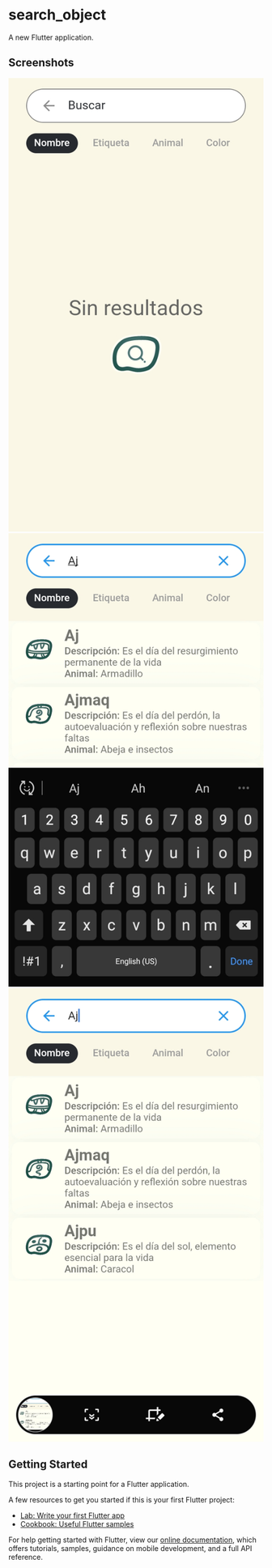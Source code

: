 # search_object

A new Flutter application.

## Screenshots

![alt text](https://github.com/silexcorp/search_object/blob/master/screenshots/one.jpg?raw=true)
![alt text](https://github.com/silexcorp/search_object/blob/master/screenshots/two.jpg?raw=true)
![alt text](https://github.com/silexcorp/search_object/blob/master/screenshots/three.jpg?raw=true)

## Getting Started

This project is a starting point for a Flutter application.

A few resources to get you started if this is your first Flutter project:

- [Lab: Write your first Flutter app](https://flutter.dev/docs/get-started/codelab)
- [Cookbook: Useful Flutter samples](https://flutter.dev/docs/cookbook)

For help getting started with Flutter, view our
[online documentation](https://flutter.dev/docs), which offers tutorials,
samples, guidance on mobile development, and a full API reference.

